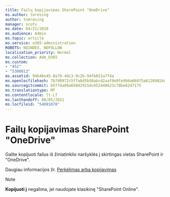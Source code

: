 ```yaml
---
title: Failų kopijavimas SharePoint "OneDrive"
ms.author: toresing
author: tomresing
manager: scotv
ms.date: 04/21/2020
ms.audience: Admin
ms.topic: article
ms.service: o365-administration
ROBOTS: NOINDEX, NOFOLLOW
localization_priority: Normal
ms.collection: Adm_O365
ms.custom:
- "452"
- "5300013"
ms.assetid: 94b46e45-0a79-4dc3-9c2b-94fb021a7f4a
ms.openlocfilehash: 7b7d0972c5ffa8d5b58abcd2aaf0e9fe994a668f5a61289024c98f0cc0242547
ms.sourcegitcommit: b5f7da89a650d2915dc652449623c78be6247175
ms.translationtype: MT
ms.contentlocale: lt-LT
ms.lasthandoff: 08/05/2021
ms.locfileid: "54081078"
---
```

# <a name="copy-files-in-sharepoint-and-onedrive"></a>Failų kopijavimas SharePoint "OneDrive"

Galite kopijuoti failus iš žiniatinklio naršyklės į skirtingas vietas SharePoint ir "OneDrive".

Daugiau informacijos žr. [Perkėlimas arba kopijavimas](https://support.microsoft.com/office/00e2f483-4df3-46be-a861-1f5f0c1a87bc)

> [!NOTE]
> **Kopijuoti į** negalima, jei naudojate klasikinę "SharePoint Online".
